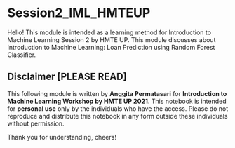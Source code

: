 # Session2_IML_HMTEUP

Hello! 
This module is intended as a learning method for Introduction to Machine Learning Session 2 by HMTE UP. This module discusses about Introduction to Machine Learning: Loan Prediction using Random Forest Classifier.

## **Disclaimer [PLEASE READ]**
This following module is written by **Anggita Permatasari** for **Introduction to Machine Learning Workshop by HMTE UP 2021**. This notebook is intended for **personal use** only by the individuals who have the access. Please do not reproduce and distribute this notebook in any form outside these individuals without permission.

Thank you for understanding, cheers!
